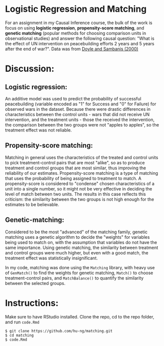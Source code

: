 # Logistic Regression and Matching

For an assignment in my Causal Inference course, the bulk of the work is focus on using __logistic regression__, __propensity-score matching__, and __genetic matching__ (popular methods for choosing comparison units in observational studies) and answer the following causal question: "What is the effect of UN intervention on peacebuilding efforts 2 years and 5 years after the end of war?". Data was from [Doyle and Sambanis (2000)](https://www.jstor.org/stable/2586208?seq=1#page_scan_tab_contents)

# Discussion:

## Logistic regression:

An additive model was used to predict the probability of successful peacebuilding (variable encoded as "1" for Success and "0" for Failure) for observed wars in the dataset. Because there were drastic differences in characteristics between the control units - wars that did not receive UN intervention, and the treatment units - those the received the intervention, the comparison between the two groups were not "apples to apples", so the treatment effect was not reliable.

## Propensity-score matching:

Matching in general uses the characteristics of the treated and control units to pick treatment-control pairs that are most "alike", so as to produce treatment and control groups that are most similar, thus improving the reliability of our estimates. Propensity-score matching is a type of matching that uses the probability of being assigned to treatment to match. A propensity-score is considered to "condense" chosen characteristics of a unit into a single number, so it might not be very effective in deciding the level of match between two units. The results in this case reflects this criticism: the similarity between the two groups is not high enough for the estimates to be believable.

## Genetic-matching:

Considered to be the most "advanced" of the matching family, genetic matching uses a genetic algorithm to decide the "weights" for variables being used to match on, with the assumption that variables do not have the same importance. Using genetic matching, the similarity between treatment and control groups were much higher, but even with a good match, the treatment effect was statistically insignificant.

In my code, matching was done using the `Matching` library, with heavy use of `GenMatch()` to find the weights for genetic matching, `Match()` to choose treatment-control pairs, and `MatchBalance()` to quantify the similarity between the selected groups.

# Instructions:

Make sure to have RStudio installed. Clone the repo, cd to the repo folder, and run `code.Rmd`
```
$ git clone https://github.com/hu-ng/matching.git
$ cd matching
$ code.Rmd
```

